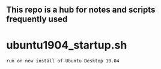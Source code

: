 ## This repo is a hub for notes and scripts frequently used 

# ubuntu1904_startup.sh
	run on new install of Ubuntu Desktop 19.04
